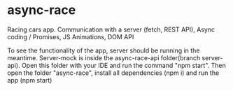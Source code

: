 # async-race

Racing cars app. Сommunication with a server (fetch, REST API), Async coding / Promises, JS Animations, DOM API

To see the functionality of the app, server should be running in the meantime. Server-mock is inside the async-race-api folder(branch server-api). Open this folder with your IDE and run the command "npm start".
Then open the folder "async-race", install all dependencies (npm i) and run the app (npm start)
